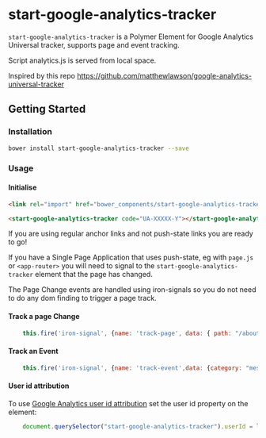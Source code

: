 # start-google-analytics-tracker

`start-google-analytics-tracker` is a Polymer Element for Google Analytics Universal tracker, supports page and event tracking.

Script analytics.js is served from local space.

Inspired by this repo https://github.com/matthewlawson/google-analytics-universal-tracker

## Getting Started

### Installation

```sh
bower install start-google-analytics-tracker --save
```

### Usage

#### Initialise

```html
<link rel="import" href="bower_components/start-google-analytics-tracker/start-google-analytics-tracker.html">

<start-google-analytics-tracker code="UA-XXXXX-Y"></start-google-analytics-tracker>
```	

If you are using regular anchor links and not push-state links you are ready to go!

If you have a Single Page Application that uses push-state, eg with `page.js` or `<app-router>` you will need to signal to the `start-google-analytics-tracker` element that the page has changed.

The Page Change events are handled using iron-signals so you do not need to do any dom finding to trigger a page track.

#### Track a page Change

```javascript
    this.fire('iron-signal', {name: 'track-page', data: { path: "/about.html" } });	
```

#### Track an Event

```javascript
    this.fire('iron-signal', {name: 'track-event',data: {category: "messages",action: "send_text_message",label: "group",value: 1}});
```

#### User id attribution

To use [Google Analytics user id attribution](https://developers.google.com/analytics/devguides/collection/analyticsjs/user-id) set the user id property on the element:

```javascript
    document.querySelector("start-google-analytics-tracker").userId = loggedInUserId;
```
